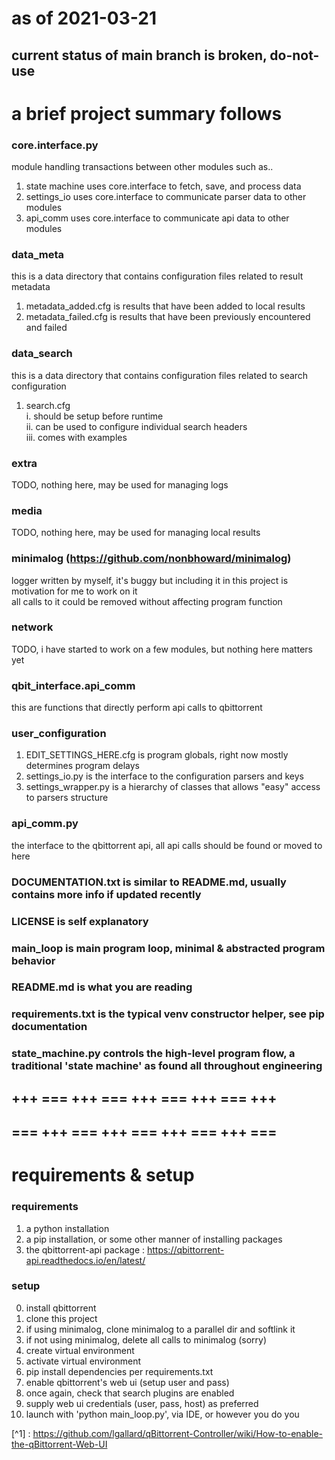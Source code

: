 # as of 2021-03-21
## current status of main branch is broken, do-not-use

# a brief project summary follows
### core.interface.py
module handling transactions between other modules such as..
1. state machine uses core.interface to fetch, save, and process data
2. settings_io uses core.interface to communicate parser data to other modules
3. api_comm uses core.interface to communicate api data to other modules

### data_meta
this is a data directory that contains configuration files related to result metadata
1. metadata_added.cfg is results that have been added to local results
2. metadata_failed.cfg is results that have been previously encountered and failed

### data_search
this is a data directory that contains configuration files related to search configuration
1. search.cfg  
   i. should be setup before runtime  
   ii. can be used to configure individual search headers  
   iii. comes with examples
   
### extra
TODO, nothing here, may be used for managing logs

### media
TODO, nothing here, may be used for managing local results

### minimalog (https://github.com/nonbhoward/minimalog)
logger written by myself, it's buggy but including it in this project is motivation for me to work on it  
all calls to it could be removed without affecting program function  

### network
TODO, i have started to work on a few modules, but nothing here matters yet

### qbit_interface.api_comm
this are functions that directly perform api calls to qbittorrent

### user_configuration
1. EDIT_SETTINGS_HERE.cfg is program globals, right now mostly determines program delays  
2. settings_io.py is the interface to the configuration parsers and keys  
3. settings_wrapper.py is a hierarchy of classes that allows "easy" access to parsers structure

### api_comm.py  
the interface to the qbittorrent api, all api calls should be found or moved to here  
  
### DOCUMENTATION.txt is similar to README.md, usually contains more info if updated recently

### LICENSE is self explanatory

### main_loop is main program loop, minimal & abstracted program behavior

### README.md is what you are reading

### requirements.txt is the typical venv constructor helper, see pip documentation

### state_machine.py controls the high-level program flow, a traditional 'state machine' as found all throughout engineering

## +++ === +++ === +++ === +++ === +++
## === +++ === +++ === +++ === +++ ===

# requirements & setup
### requirements
1. a python installation  
2. a pip installation, or some other manner of installing packages  
3. the qbittorrent-api package : https://qbittorrent-api.readthedocs.io/en/latest/  


### setup  
00. install qbittorrent  
01. clone this project  
02. if using minimalog, clone minimalog to a parallel dir and softlink it
03. if not using minimalog, delete all calls to minimalog (sorry)  
04. create virtual environment 
05. activate virtual environment  
06. pip install dependencies per requirements.txt
07. enable qbittorrent's web ui (setup user and pass)
08. once again, check that search plugins are enabled
09. supply web ui credentials (user, pass, host) as preferred  
10. launch with 'python main_loop.py', via IDE, or however you do you  

[^1] : https://github.com/lgallard/qBittorrent-Controller/wiki/How-to-enable-the-qBittorrent-Web-UI
